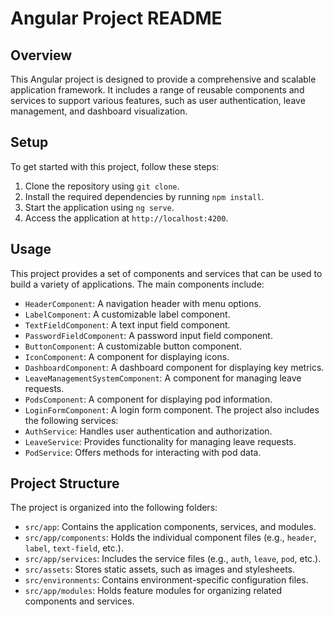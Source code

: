 # Angular Project README
## Overview
This Angular project is designed to provide a comprehensive and scalable application framework. It includes a range of reusable components and services to support various features, such as user authentication, leave management, and dashboard visualization.

## Setup
To get started with this project, follow these steps:
1. Clone the repository using `git clone`.
2. Install the required dependencies by running `npm install`.
3. Start the application using `ng serve`.
4. Access the application at `http://localhost:4200`.

## Usage
This project provides a set of components and services that can be used to build a variety of applications. The main components include:
* `HeaderComponent`: A navigation header with menu options.
* `LabelComponent`: A customizable label component.
* `TextFieldComponent`: A text input field component.
* `PasswordFieldComponent`: A password input field component.
* `ButtonComponent`: A customizable button component.
* `IconComponent`: A component for displaying icons.
* `DashboardComponent`: A dashboard component for displaying key metrics.
* `LeaveManagementSystemComponent`: A component for managing leave requests.
* `PodsComponent`: A component for displaying pod information.
* `LoginFormComponent`: A login form component.
The project also includes the following services:
* `AuthService`: Handles user authentication and authorization.
* `LeaveService`: Provides functionality for managing leave requests.
* `PodService`: Offers methods for interacting with pod data.

## Project Structure
The project is organized into the following folders:
* `src/app`: Contains the application components, services, and modules.
* `src/app/components`: Holds the individual component files (e.g., `header`, `label`, `text-field`, etc.).
* `src/app/services`: Includes the service files (e.g., `auth`, `leave`, `pod`, etc.).
* `src/assets`: Stores static assets, such as images and stylesheets.
* `src/environments`: Contains environment-specific configuration files.
* `src/app/modules`: Holds feature modules for organizing related components and services.